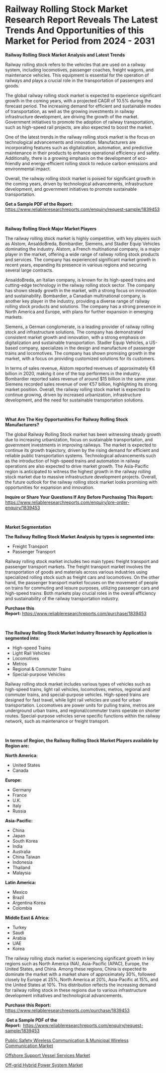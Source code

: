 <p><h1>Railway Rolling Stock Market Research Report Reveals The Latest Trends And Opportunities of this Market for Period from 2024 - 2031</h1></p><p><strong>Railway Rolling Stock Market Analysis and Latest Trends</strong></p>
<p><p>Railway rolling stock refers to the vehicles that are used on a railway system, including locomotives, passenger coaches, freight wagons, and maintenance vehicles. This equipment is essential for the operation of railways and plays a crucial role in the transportation of passengers and goods.</p><p>The global railway rolling stock market is expected to experience significant growth in the coming years, with a projected CAGR of 10.5% during the forecast period. The increasing demand for efficient and sustainable modes of transportation, as well as the growing investments in railway infrastructure development, are driving the growth of the market. Government initiatives to promote the adoption of railway transportation, such as high-speed rail projects, are also expected to boost the market.</p><p>One of the latest trends in the railway rolling stock market is the focus on technological advancements and innovation. Manufacturers are incorporating features such as digitalization, automation, and predictive maintenance in their products to enhance operational efficiency and safety. Additionally, there is a growing emphasis on the development of eco-friendly and energy-efficient rolling stock to reduce carbon emissions and environmental impact.</p><p>Overall, the railway rolling stock market is poised for significant growth in the coming years, driven by technological advancements, infrastructure development, and government initiatives to promote sustainable transportation.</p></p>
<p><strong>Get a Sample PDF of the Report:&nbsp;</strong> <a href="https://www.reliableresearchreports.com/enquiry/request-sample/1839453">https://www.reliableresearchreports.com/enquiry/request-sample/1839453</a></p>
<p>&nbsp;</p>
<p><strong>Railway Rolling Stock Major Market Players</strong></p>
<p><p>The railway rolling stock market is highly competitive, with key players such as Alstom, AnsaldoBreda, Bombardier, Siemens, and Stadler Equip Vehicles dominating the industry. Alstom, a French multinational company, is a major player in the market, offering a wide range of railway rolling stock products and services. The company has experienced significant market growth in recent years, expanding its presence in various regions and securing several large contracts.</p><p>AnsaldoBreda, an Italian company, is known for its high-speed trains and cutting-edge technology in the railway rolling stock sector. The company has shown steady growth in the market, with a strong focus on innovation and sustainability. Bombardier, a Canadian multinational company, is another key player in the industry, providing a diverse range of railway rolling stock products and solutions. The company has a strong presence in North America and Europe, with plans for further expansion in emerging markets.</p><p>Siemens, a German conglomerate, is a leading provider of railway rolling stock and infrastructure solutions. The company has demonstrated consistent market growth and innovation, with a strong emphasis on digitalization and sustainable transportation. Stadler Equip Vehicles, a US-based company, specializes in the design and manufacture of passenger trains and locomotives. The company has shown promising growth in the market, with a focus on providing customized solutions for its customers.</p><p>In terms of sales revenue, Alstom reported revenues of approximately €8 billion in 2020, making it one of the top performers in the industry. Bombardier reported sales revenue of around $15 billion in the same year. Siemens recorded sales revenue of over €57 billion, highlighting its strong market position. Overall, the railway rolling stock market is expected to continue growing, driven by increased urbanization, infrastructure development, and the need for sustainable transportation solutions.</p></p>
<p>&nbsp;</p>
<p><strong>What Are The Key Opportunities For Railway Rolling Stock Manufacturers?</strong></p>
<p><p>The global Railway Rolling Stock market has been witnessing steady growth due to increasing urbanization, focus on sustainable transportation, and government investments in improving railways. The market is expected to continue its growth trajectory, driven by the rising demand for efficient and reliable public transportation systems. Technological advancements such as the introduction of high-speed trains and automation in railway operations are also expected to drive market growth. The Asia-Pacific region is anticipated to witness the highest growth in the railway rolling stock market due to massive infrastructure development projects. Overall, the future outlook for the railway rolling stock market looks promising with opportunities for expansion and innovation.</p></p>
<p><strong>Inquire or Share Your Questions If Any Before Purchasing This Report:</strong> <a href="https://www.reliableresearchreports.com/enquiry/pre-order-enquiry/1839453">https://www.reliableresearchreports.com/enquiry/pre-order-enquiry/1839453</a></p>
<p>&nbsp;</p>
<p><strong>Market Segmentation</strong></p>
<p><strong>The Railway Rolling Stock Market Analysis by types is segmented into:</strong></p>
<p><ul><li>Freight Transport</li><li>Passenger Transport</li></ul></p>
<p><p>Railway rolling stock market includes two main types: freight transport and passenger transport markets. The freight transport market involves the transportation of goods and materials across various industries using specialized rolling stock such as freight cars and locomotives. On the other hand, the passenger transport market focuses on the movement of people on trains for commuting and leisure purposes, utilizing passenger cars and high-speed trains. Both markets play crucial roles in the overall efficiency and sustainability of the railway transportation industry.</p></p>
<p><strong>Purchase this Report:&nbsp;</strong><a href="https://www.reliableresearchreports.com/purchase/1839453">https://www.reliableresearchreports.com/purchase/1839453</a></p>
<p>&nbsp;</p>
<p><strong>The Railway Rolling Stock Market Industry Research by Application is segmented into:</strong></p>
<p><ul><li>High-speed Trains</li><li>Light Rail Vehicles</li><li>Locomotives</li><li>Metros</li><li>Regional & Commuter Trains</li><li>Special-purpose Vehicles</li></ul></p>
<p><p>Railway rolling stock market includes various types of vehicles such as high-speed trains, light rail vehicles, locomotives, metros, regional and commuter trains, and special-purpose vehicles. High-speed trains are designed for fast travel, while light rail vehicles are used for urban transportation. Locomotives are power units for pulling trains, metros are underground urban trains, and regional/commuter trains operate on shorter routes. Special-purpose vehicles serve specific functions within the railway network, such as maintenance or freight transport.</p></p>
<p>&nbsp;</p>
<p><strong>In terms of Region, the Railway Rolling Stock Market Players available by Region are:</strong></p>
<p>
    <p> <strong> North America: </strong>
        <ul>
            <li>United States</li>
            <li>Canada</li>
        </ul>
        </p> 
    <p> <strong> Europe: </strong>
        <ul>
            <li>Germany</li>
            <li>France</li>
            <li>U.K.</li>
            <li>Italy</li>
            <li>Russia</li>
        </ul>
        </p> 
    <p> <strong> Asia-Pacific: </strong>
        <ul>
            <li>China</li>
            <li>Japan</li>
            <li>South Korea</li>
            <li>India</li>
            <li>Australia</li>
            <li>China Taiwan</li>
            <li>Indonesia</li>
            <li>Thailand</li>
            <li>Malaysia</li>
        </ul>
        </p> 
    <p> <strong> Latin America: </strong>
        <ul>
            <li>Mexico</li>
            <li>Brazil</li>
            <li>Argentina Korea</li>
            <li>Colombia</li>
        </ul>
        </p> 
    <p> <strong> Middle East & Africa: </strong>
        <ul>
            <li>Turkey</li>
            <li>Saudi</li>
            <li>Arabia</li>
            <li>UAE</li>
            <li>Korea</li>
        </ul>
    </p>
    </p>
<p><p>The railway rolling stock market is experiencing significant growth in key regions such as North America (NA), Asia-Pacific (APAC), Europe, the United States, and China. Among these regions, China is expected to dominate the market with a market share of approximately 30%, followed closely by Europe at 25%, North America at 20%, Asia-Pacific at 15%, and the United States at 10%. This distribution reflects the increasing demand for railway rolling stock in these regions due to various infrastructure development initiatives and technological advancements.</p></p>
<p><strong>Purchase this Report: </strong><a href="https://www.reliableresearchreports.com/purchase/1839453">https://www.reliableresearchreports.com/purchase/1839453</a></p>
<p>&nbsp;<strong>Get a Sample PDF of the Report:&nbsp;&nbsp;</strong><a href="https://www.reliableresearchreports.com/enquiry/request-sample/1839453">https://www.reliableresearchreports.com/enquiry/request-sample/1839453</a></p>
<p><strong></strong></p>
<p><p><a href="https://view.publitas.com/reportprime-1/public-safety-wireless-communication-municipal-wireless-communication-market-size-evaluating-its-market-trends-growth-and-projections-2023-2030/">Public Safety Wireless Communication & Municipal Wireless Communication Market</a></p><p><a href="https://view.publitas.com/reportprime-1/offshore-support-vessel-services-market-size-share-trends-analysis-report-by-application-regional-outlook-competitive-strategies-and-segment-forecasts-2023-2030/">Offshore Support Vessel Services Market</a></p><p><a href="https://view.publitas.com/reportprime-1/off-grid-hybrid-power-system-market-dynamics-2023-2030-also-about-its-market-trends-projections-and-opportunities/">Off-grid Hybrid Power System Market</a></p></p>